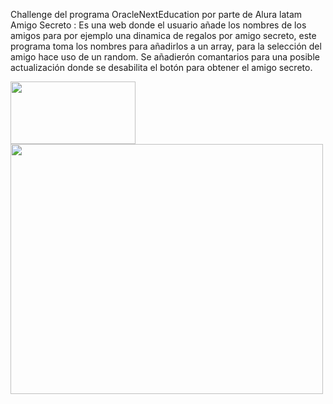 Challenge del programa OracleNextEducation por parte de Alura latam
Amigo Secreto : Es una web donde el usuario añade los nombres de los amigos para por ejemplo una dinamica de regalos por amigo secreto, este programa 
  toma los nombres para añadirlos a un array, para la selección del amigo hace uso de un random.
  Se añadierón comantarios para una posible actualización donde se desabilita el botón para obtener el amigo secreto.

<img src="https://logos-world.net/wp-content/uploads/2023/02/JavaScript-Symbol.png" width="200" height="100">
<img src="https://darioerojas.github.io/portafolio/assets/img/certificados/logo_alura.png" width="500" height="400">
